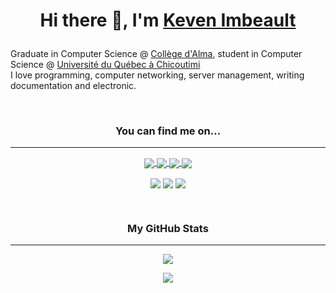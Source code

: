 # <p align="center"> Hi there 👋, I'm <a href="https://kevenimbeault.com" target="_blank">Keven Imbeault</a></p>

Graduate in Computer Science @ [Collège d'Alma](https://www.collegealma.ca/), student in Computer Science @ [Université du Québec à Chicoutimi](https://www.uqac.ca/)  
I love programming, computer networking, server management, writing documentation and electronic.  

<br/>

### <p align="center">You can find me on...</p>  

---

<!-- Socials -->
<p align="center">
  <a href="https://twitter.com/KevenImbeault" target="_blank"> 
    <img align="center" src="https://img.shields.io/badge/Twitter-1DA1F2?style=for-the-badge&logo=twitter&logoColor=white"> 
  </a>
  <a href="https://www.linkedin.com/in/kevenimbeault/" target="_blank"> 
    <img align="center" src="https://img.shields.io/badge/LinkedIn-0077B5?style=for-the-badge&logo=linkedin&logoColor=white">  
  </a>
  <a href="emailto:imbeault.keven@gmail.com" target="_blank"> 
    <img align="center" src="https://img.shields.io/badge/Gmail-D14836?style=for-the-badge&logo=gmail&logoColor=white">  
  </a>
  <a href="https://kevenimbeault.com/" target="_blank"> 
    <img align="center" src="https://img.shields.io/badge/website-000000?style=for-the-badge&logo=About.me&logoColor=white"> 
  </a>
</p>  

<!-- TODO : Add links to each image !-->
<!-- Coding challenges -->
<p align="center">
  <img align="center" src="https://img.shields.io/badge/-Hackerrank-2EC866?style=for-the-badge&logo=HackerRank&logoColor=white">  
  <img align="center" src="https://img.shields.io/badge/Codewars-B1361E?style=for-the-badge&logo=Codewars&logoColor=white">  
  <img align="center" src="https://img.shields.io/badge/-LeetCode-FFA116?style=for-the-badge&logo=LeetCode&logoColor=black">  
</p>
   
<br/>

### <p align="center">My GitHub Stats</p>  
---
<p align="center">
  <img align="center" src="https://readme-stats-five-mu.vercel.app/api?username=KevenImbeault&show_icons=true&hide_border=true&count_private=true&include_all_commits=true&theme=react" />
</p>
<p align="center">
  <img align="center" src="https://readme-stats-five-mu.vercel.app/api/top-langs/?username=KevenImbeault&langs_count=10&count_private=true&layout=compact&theme=react&exclude_repo=MC-Mod-Project,Vanilla-Expansion,FlixelTut,ReadmeStats,Obsidian,kevenimbeault.ca,sapper-website,React-Native,moddingtutorials.org" />
</p>

  

